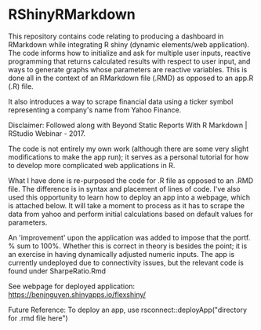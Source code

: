 # RShinyRMarkdown

This repository contains code relating to producing a dashboard in RMarkdown while integrating R shiny (dynamic elements/web application).
The code informs how to initialize and ask for multiple user inputs, reactive programming that returns calculated results with respect to user input, and ways to generate graphs whose parameters are reactive variables. This is done all in the context of an RMarkdown file (.RMD) as opposed to an app.R (.R) file.

It also introduces a way to scrape financial data using a ticker symbol representing a company's name from Yahoo Finance. 

Disclaimer: 
Followed along with Beyond Static Reports With R Markdown | RStudio Webinar - 2017. 

The code is not entirely my own work (although there are some very slight modifications to make the app run); it serves as a personal tutorial for how to develop more complicated web applications in R.

What I have done is re-purposed the code for .R file as opposed to an .RMD file. The difference is in syntax and placement of lines of code. I've also used this opportunity to learn how to deploy an app into a webpage, which is attached below. It will take a moment to process as it has to scrape the data from yahoo and perform initial calculations based on default values for parameters. 

An 'improvement' upon the application was added to impose that the portf. % sum to 100%. Whether this is correct in theory is besides the point; it is an exercise in having dynamically adjusted numeric inputs. The app is currently undeployed due to connectivity issues, but the relevant code is found under SharpeRatio.Rmd


See webpage for deployed application:
https://benjnguyen.shinyapps.io/flexshiny/

Future Reference:
To deploy an app, use rsconnect::deployApp("directory for .rmd file here")
